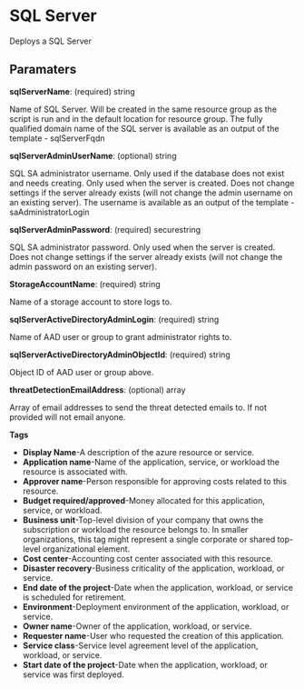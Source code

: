 # SQL Server 

Deploys a SQL Server 

## Paramaters

**sqlServerName**: (required) string

Name of SQL Server.
Will be created in the same resource group as the script is run and in the default location for resource group.
The fully qualified domain name of the SQL server is available as an output of the template - sqlServerFqdn

**sqlServerAdminUserName**: (optional) string

SQL SA administrator username.
Only used if the database does not exist and needs creating.
Only used when the server is created.
Does not change settings if the server already exists (will not change the admin username on an existing server).
The username is available as an output of the template - saAdministratorLogin

**sqlServerAdminPassword**: (required) securestring

SQL SA administrator password.
Only used when the server is created.
Does not change settings if the server already exists (will not change the admin password on an existing server).

**StorageAccountName**: (required) string

Name of a storage account to store logs to.

**sqlServerActiveDirectoryAdminLogin**: (required) string

Name of AAD user or group to grant administrator rights to.

**sqlServerActiveDirectoryAdminObjectId**: (required) string

Object ID of AAD user or group above.

**threatDetectionEmailAddress**: (optional) array

Array of email addresses to send the threat detected emails to.
If not provided will not email anyone.


**Tags**
- **Display Name**-A description of the azure resource or service.
- **Application name**-Name of the application, service, or workload the resource is associated with.
- **Approver name**-Person responsible for approving costs related to this resource.
- **Budget required/approved**-Money allocated for this application, service, or workload.
- **Business unit**-Top-level division of your company that owns the subscription or workload the resource belongs to. In smaller organizations, this tag might represent a single corporate or shared top-level organizational element.
- **Cost center**-Accounting cost center associated with this resource.
- **Disaster recovery**-Business criticality of the application, workload, or service.
- **End date of the project**-Date when the application, workload, or service is scheduled for retirement.
- **Environment**-Deployment environment of the application, workload, or service.
- **Owner name**-Owner of the application, workload, or service.
- **Requester name**-User who requested the creation of this application.
- **Service class**-Service level agreement level of the application, workload, or service.
- **Start date of the project**-Date when the application, workload, or service was first deployed.